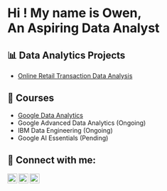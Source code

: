 <h1>Hi ! My name is Owen, <br/><a>An Aspiring Data Analyst</a></h1>

<h2>📊 Data Analytics Projects</h2>

 - [Online Retail Transaction Data Analysis](https://github.com/ChaiphurinK/RetailTransaction)

<h2>📜 Courses</h2>

 - [Google Data Analytics](https://www.coursera.org/account/accomplishments/specialization/HLEJ1AAS0Z9M)
 - Google Advanced Data Analytics (Ongoing)
 - IBM Data Engineering (Ongoing)
 - Google AI Essentials (Pending)

<h2>📩 Connect with me:</h2>

[<img align="left" alt="ChaiphurinK | Email" width="22px" src="https://github.com/user-attachments/assets/54636ac3-6ba0-4f8e-806b-1b90f5170240" />][email]
[<img align="left" alt="ChaiphurinK | LinkedIn" width="22px" src="https://cdn.jsdelivr.net/npm/simple-icons@v3/icons/linkedin.svg" />][linkedin]
[<img align="left" alt="ChaiphurinK | Website" width="22px" src="https://github.com/user-attachments/assets/be5fbf9b-661d-457c-83b4-f8e3e1656724" />][website]

[email]: chaiphurin.k@gmail.com
[linkedin]: https://www.linkedin.com/in/chaiphurin-k/
[website]: https://chaiphurin-k.netlify.app/
